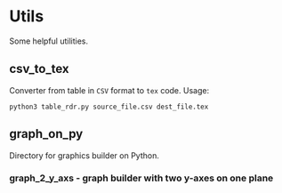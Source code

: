 # Utils
Some helpful utilities.

## csv_to_tex
Converter from table in ```CSV``` format to ```tex``` code.
Usage:
```
python3 table_rdr.py source_file.csv dest_file.tex
```

## graph_on_py
Directory for graphics builder on Python.

### graph_2_y_axs - graph builder with two y-axes on one plane

